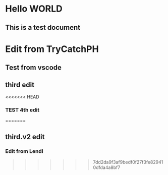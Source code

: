 # Hello WORLD
## This is a test document

# Edit from TryCatchPH
## Test from vscode

## third edit
<<<<<<< HEAD
### TEST 4th edit
=======
## third.v2 edit

### Edit from Lendl
>>>>>>> 7dd2da9f3af9bedf0f27f3fe829410dfda4a8bf7
